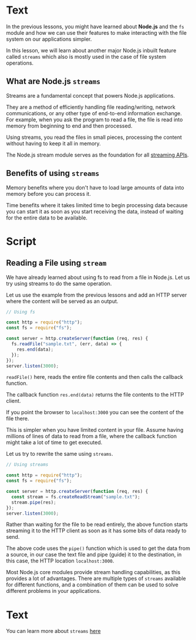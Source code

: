 # Text

In the previous lessons, you might have learned about **Node.js** and the `fs` module and how we can use their features to make interacting with the file system on our applications simpler.

In this lesson, we will learn about another major Node.js inbuilt feature called `streams` which also is mostly used in the case of file system operations.

## What are **Node.js** `streams`

Streams are a fundamental concept that powers Node.js applications.

They are a method of efficiently handling file reading/writing, network communications, or any other type of end-to-end information exchange. For example, when you ask the program to read a file, the file is read into memory from beginning to end and then processed.

Using streams, you read the files in small pieces, processing the content without having to keep it all in memory.

The Node.js stream module serves as the foundation for all [streaming APIs](https://nodejs.org/docs/latest-v16.x/api/stream.html).

## Benefits of using `streams`

Memory benefits where you don't have to load large amounts of data into memory before you can process it.

Time benefits where it takes limited time to begin processing data because you can start it as soon as you start receiving the data, instead of waiting for the entire data to be available.

# Script

## Reading a File using `stream`

We have already learned about using fs to read from a file in Node.js. Let us try using streams to do the same operation.

Let us use the example from the previous lessons and add an HTTP server where the content will be served as an output.

```js
// Using fs

const http = require("http");
const fs = require("fs");

const server = http.createServer(function (req, res) {
  fs.readFile("sample.txt", (err, data) => {
    res.end(data);
  });
});
server.listen(3000);
```

`readFile()` here, reads the entire file contents and then calls the callback function.

The callback function `res.end(data)` returns the file contents to the HTTP client.

If you point the browser to `localhost:3000` you can see the content of the file there.

This is simpler when you have limited content in your file. Assume having millions of lines of data to read from a file, where the callback function might take a lot of time to get executed.

Let us try to rewrite the same using `streams`.

```js
// Using streams

const http = require("http");
const fs = require("fs");

const server = http.createServer(function (req, res) {
  const stream = fs.createReadStream("sample.txt");
  stream.pipe(res);
});
server.listen(3000);
```

Rather than waiting for the file to be read entirely, the above function starts streaming it to the HTTP client as soon as it has some bits of data ready to send.

The above code uses the `pipe()` function which is used to get the data from a source, in our case the text file and pipe (guide) it to the destination, in this case, the HTTP location `localhost:3000`.

Most Node.js core modules provide stream handling capabilities, as this provides a lot of advantages. There are multiple types of `streams` available for different functions, and a combination of them can be used to solve different problems in your applications.

# Text

You can learn more about `streams` [here](https://nodejs.org/docs/latest-v16.x/api/stream.html)
